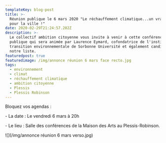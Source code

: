 ```yaml
---
templateKey: blog-post
title: >-
  Réunion publique le 6 mars 2020 "Le réchauffement climatique...un vrai défi
  pour la ville !"
date: 2020-02-29T21:24:57.202Z
description: >-
  Le collectif ambition citoyenne vous invite à venir à cette conférence-débat
  publique qui sera animée par Laurence Eymard, cofondatrice de l'institut de la
  transition environnementale de Sorbonne Université et également candidate sur
  notre liste.
featuredpost: true
featuredimage: /img/annonce réunion 6 mars face recto.jpg
tags:
  - environnement
  - climat
  - réchauffement climatique
  - ambition citoyenne
  - Plessis
  - Plessis Robinson
---
```

Bloquez vos agendas : 

\- La date : Le vendredi 6 mars à 20h

\- Le  lieu : Salle des conférences de la Maison des Arts au Plessis-Robinson.

![](/img/annonce réunion 6 mars verso.jpg)
